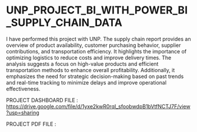 # UNP_PROJECT_BI_WITH_POWER_BI_SUPPLY_CHAIN_DATA

I have performed this project with UNP. The supply chain report provides an overview of product availability, customer purchasing behavior, supplier contributions, and transportation efficiency. It highlights the importance of optimizing logistics to reduce costs and improve delivery times. The analysis suggests a focus on high-value products and efficient transportation methods to enhance overall profitability. Additionally, it emphasizes the need for strategic decision-making based on past trends and real-time tracking to minimize delays and improve operational effectiveness.

PROJECT DASHBOARD FILE  : https://drive.google.com/file/d/1yxe2kwR0rqI_sfoobwdpB1bVtfNCTJ7F/view?usp=sharing

PROJECT PDF FILE : 
